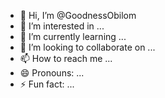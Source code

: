 - 👋 Hi, I’m @GoodnessObilom
- 👀 I’m interested in ...
- 🌱 I’m currently learning ...
- 💞️ I’m looking to collaborate on ...
- 📫 How to reach me ...
- 😄 Pronouns: ...
- ⚡ Fun fact: ...

<!---
GoodnessObilom/GoodnessObilom is a ✨ special ✨ repository because its `README.md` (this file) appears on your GitHub profile.
You can click the Preview link to take a look at your changes.
--->
